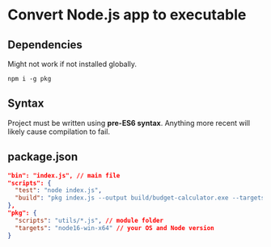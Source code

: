 # Convert Node.js app to executable
## Dependencies
Might not work if not installed globally.
```
npm i -g pkg
```

## Syntax
Project must be written using **pre-ES6 syntax**. Anything more recent will likely cause compilation to fail.

## package.json
```json
"bin": "index.js", // main file
"scripts": {
  "test": "node index.js",
  "build": "pkg index.js --output build/budget-calculator.exe --targets node16-win-x64"
},
"pkg": {
  "scripts": "utils/*.js", // module folder
  "targets": "node16-win-x64" // your OS and Node version
}
```